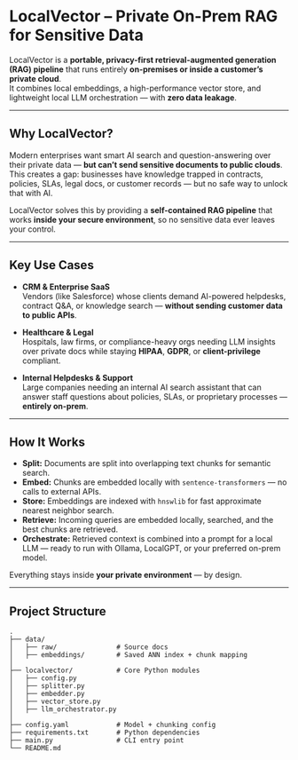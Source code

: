 # LocalVector – Private On-Prem RAG for Sensitive Data

LocalVector is a **portable, privacy-first retrieval-augmented generation (RAG) pipeline** that runs entirely **on-premises or inside a customer’s private cloud**.  
It combines local embeddings, a high-performance vector store, and lightweight local LLM orchestration — with **zero data leakage**.

---

## Why LocalVector?

Modern enterprises want smart AI search and question-answering over their private data — **but can’t send sensitive documents to public clouds**.  
This creates a gap: businesses have knowledge trapped in contracts, policies, SLAs, legal docs, or customer records — but no safe way to unlock that with AI.

LocalVector solves this by providing a **self-contained RAG pipeline** that works **inside your secure environment**, so no sensitive data ever leaves your control.

---

## Key Use Cases

- **CRM & Enterprise SaaS**  
  Vendors (like Salesforce) whose clients demand AI-powered helpdesks, contract Q&A, or knowledge search — **without sending customer data to public APIs**.

- **Healthcare & Legal**  
  Hospitals, law firms, or compliance-heavy orgs needing LLM insights over private docs while staying **HIPAA**, **GDPR**, or **client-privilege** compliant.

- **Internal Helpdesks & Support**  
  Large companies needing an internal AI search assistant that can answer staff questions about policies, SLAs, or proprietary processes — **entirely on-prem**.

---

## How It Works

- **Split:** Documents are split into overlapping text chunks for semantic search.
- **Embed:** Chunks are embedded locally with `sentence-transformers` — no calls to external APIs.
- **Store:** Embeddings are indexed with `hnswlib` for fast approximate nearest neighbor search.
- **Retrieve:** Incoming queries are embedded locally, searched, and the best chunks are retrieved.
- **Orchestrate:** Retrieved context is combined into a prompt for a local LLM — ready to run with Ollama, LocalGPT, or your preferred on-prem model.

Everything stays inside **your private environment** — by design.

---

## Project Structure

```plaintext
.
├── data/
│   ├── raw/               # Source docs
│   ├── embeddings/        # Saved ANN index + chunk mapping
│
├── localvector/           # Core Python modules
│   ├── config.py
│   ├── splitter.py
│   ├── embedder.py
│   ├── vector_store.py
│   ├── llm_orchestrator.py
│
├── config.yaml            # Model + chunking config
├── requirements.txt       # Python dependencies
├── main.py                # CLI entry point
└── README.md

